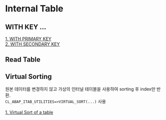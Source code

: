 # Internal Table
## WITH KEY ...
[1. WITH PRIMARY KEY](./src/primary_key.md)<br>
[2. WITH SECONDARY KEY](./src/)
<br>
## Read Table
## Virtual Sorting
원본 데이터를 변경하지 않고 가상의 인터널 테이블을 사용하여 sorting 후 index만 반환.
<br>
`CL_ABAP_ITAB_UTILITIES=>VIRTUAL_SORT(...)` 사용
<br><br>
[1. Virtual Sort of a table](./src/Virtual_Sort_of_a_table.md)
